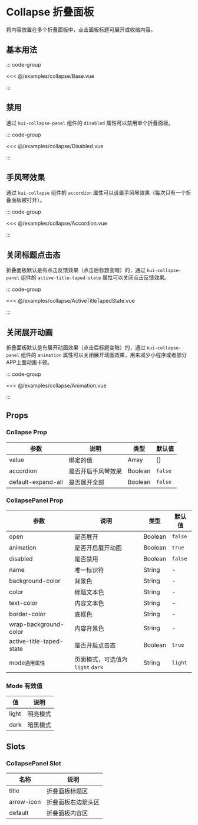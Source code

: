 # Collapse 折叠面板

将内容放置在多个折叠面板中，点击面板标题可展开或收缩内容。

<!--@include: ./tips/introduce.md-->

<TipsIntroduce />

## 基本用法

<!-- <show-code com-type="collapse" com-show-type="base" /> -->
::: code-group

<<< @/examples/collapse/Base.vue

:::

## 禁用

通过 `kui-collapse-panel` 组件的 `disabled` 属性可以禁用单个折叠面板。

<!-- <show-code com-type="collapse" com-show-type="disabled" /> -->
::: code-group

<<< @/examples/collapse/Disabled.vue

:::

## 手风琴效果

通过 `kui-collapse` 组件的 `accordion` 属性可以设置手风琴效果（每次只有一个折叠面板被打开）。

<!-- <show-code com-type="collapse" com-show-type="accordion" /> -->
::: code-group

<<< @/examples/collapse/Accordion.vue

:::

## 关闭标题点击态

折叠面板默认是有点击反馈效果（点击后标题变暗）的，通过 `kui-collapse-panel` 组件的 `active-title-taped-state` 属性可以关闭点击反馈效果。

<!-- <show-code com-type="collapse" com-show-type="taped-state" /> -->
::: code-group

<<< @/examples/collapse/ActiveTitleTapedState.vue

:::

## 关闭展开动画

折叠面板默认是有展开动画效果（点击后标题变暗）的，通过 `kui-collapse-panel` 组件的 `animation` 属性可以关闭展开动画效果，用来减少小程序或者部分APP上面动画卡顿。

<!-- <show-code com-type="collapse" com-show-type="animation" /> -->
::: code-group

<<< @/examples/collapse/Animation.vue

:::

<!-- ## 自定义文本颜色和背景颜色

通过 `kui-collapse-panel` 组件的 `text-color` 属性可以设置折叠面板的内容文本色，通过 `wrap-background-color` 属性可以设置折叠面板内容的背景色。

<show-code com-type="collapse" com-show-type="colors" />

## 自定义内容

通过 `kui-collapse-panel` 组件的 `title` 插槽可以设置折叠面板的自定义标题内容，通过 `arrow-icon` 插槽可以设置折叠面板标题区的箭头内容或者隐藏箭头。

<show-code com-type="collapse" com-show-type="slots" /> -->

## Props

### Collapse Prop

| 参数 | 说明 | 类型 | 默认值
|----- | ----- | ----- | ----- 
| value | 绑定的值 | Array | []
| accordion | 是否开启手风琴效果 | Boolean | `false`
| default-expand-all | 是否展开全部 | Boolean | `false`


### CollapsePanel Prop
| 参数 | 说明 | 类型 | 默认值 | 
|------|------|------|------|
| open | 是否展开 | Boolean | `false`
| animation | 是否开启展开动画 | Boolean | `true`
| disabled | 是否禁用 | Boolean | `false`
| name | 唯一标识符 | String | -
| background-color | 背景色 | String | -
| color | 标题文本色 | String | -
| text-color | 内容文本色 | String | -
| border-color | 底框色 | String | -
| wrap-background-color | 内容背景色 | String | -
| active-title-taped-state | 是否开启点击态 | Boolean  | `true`
| mode`通用属性` | 页面模式，可选值为 `light` `dark` | String  | `light`

### Mode 有效值
| 值 | 说明 |
|----|------|
| light | 明亮模式 |
| dark | 暗黑模式 |

## Slots

### CollapsePanel Slot
| 名称 | 说明
|------|------
| title | 折叠面板标题区
| arrow-icon | 折叠面板右边箭头区
| default | 折叠面板内容区